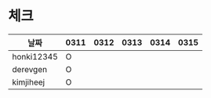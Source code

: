 # 체크

| 날짜         |0311|0312|0313|0314|0315|
|------------|---|---|---|---|---|
| honki12345 |O|||||
| derevgen   |O|||||
| kimjiheej |O|||||
